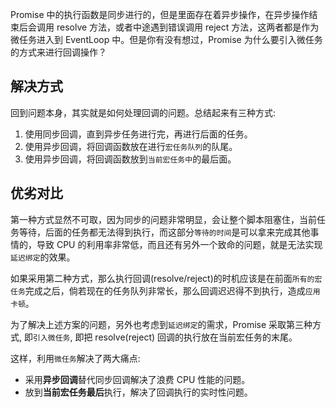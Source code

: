 Promise 中的执行函数是同步进行的，但是里面存在着异步操作，在异步操作结束后会调用 resolve 方法，或者中途遇到错误调用 reject 方法，这两者都是作为微任务进入到 EventLoop 中。但是你有没有想过，Promise 为什么要引入微任务的方式来进行回调操作？

## 解决方式

回到问题本身，其实就是如何处理回调的问题。总结起来有三种方式:

1. 使用同步回调，直到异步任务进行完，再进行后面的任务。
1. 使用异步回调，将回调函数放在进行`宏任务队列`的队尾。
1. 使用异步回调，将回调函数放到`当前宏任务中`的最后面。

## 优劣对比

第一种方式显然不可取，因为同步的问题非常明显，会让整个脚本阻塞住，当前任务等待，后面的任务都无法得到执行，而这部分`等待的时间`是可以拿来完成其他事情的，导致 CPU 的利用率非常低，而且还有另外一个致命的问题，就是无法实现`延迟绑定`的效果。

如果采用第二种方式，那么执行回调(resolve/reject)的时机应该是在前面`所有的宏任务`完成之后，倘若现在的任务队列非常长，那么回调迟迟得不到执行，造成`应用卡顿`。

为了解决上述方案的问题，另外也考虑到`延迟绑定`的需求，Promise 采取第三种方式, 即`引入微任务`, 即把 resolve(reject) 回调的执行放在当前宏任务的末尾。

这样，利用`微任务`解决了两大痛点:

- 采用**异步回调**替代同步回调解决了浪费 CPU 性能的问题。
- 放到**当前宏任务最后**执行，解决了回调执行的实时性问题。
